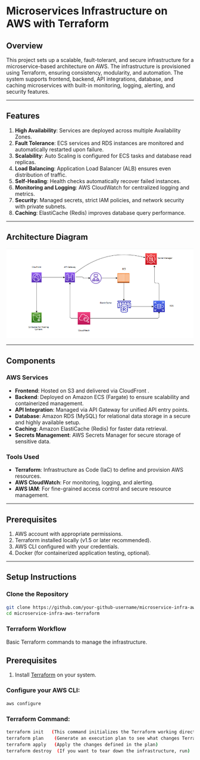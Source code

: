 # Microservices Infrastructure on AWS with Terraform

## Overview

This project sets up a scalable, fault-tolerant, and secure infrastructure for a microservice-based architecture on AWS. The infrastructure is provisioned using Terraform, ensuring consistency, modularity, and automation. The system supports frontend, backend, API integrations, database, and caching microservices with built-in monitoring, logging, alerting, and security features.

---

## Features

1. **High Availability**: Services are deployed across multiple Availability Zones.
2. **Fault Tolerance**: ECS services and RDS instances are monitored and automatically restarted upon failure.
3. **Scalability**: Auto Scaling is configured for ECS tasks and database read replicas.
4. **Load Balancing**: Application Load Balancer (ALB) ensures even distribution of traffic.
5. **Self-Healing**: Health checks automatically recover failed instances.
6. **Monitoring and Logging**: AWS CloudWatch for centralized logging and metrics.
7. **Security**: Managed secrets, strict IAM policies, and network security with private subnets.
8. **Caching**: ElastiCache (Redis) improves database query performance.

---

## Architecture Diagram

<img src="flarie.png" alt="Architecture Diagram" width="600">

---

## Components

### AWS Services

- **Frontend**: Hosted on S3 and delivered via CloudFront .
- **Backend**: Deployed on Amazon ECS (Fargate) to ensure scalability and containerized management.
- **API Integration**: Managed via API Gateway for unified API entry points.
- **Database**: Amazon RDS (MySQL) for relational data storage in a secure and highly available setup.
- **Caching**: Amazon ElastiCache (Redis) for faster data retrieval.
- **Secrets Management**: AWS Secrets Manager for secure storage of sensitive data.

### Tools Used

- **Terraform**: Infrastructure as Code (IaC) to define and provision AWS resources.
- **AWS CloudWatch**: For monitoring, logging, and alerting.
- **AWS IAM**: For fine-grained access control and secure resource management.

---

## Prerequisites

1. AWS account with appropriate permissions.
2. Terraform installed locally (v1.5 or later recommended).
3. AWS CLI configured with your credentials.
4. Docker (for containerized application testing, optional).

---

## Setup Instructions

### Clone the Repository

```bash
git clone https://github.com/your-github-username/microservice-infra-aws-terraform.git
cd microservice-infra-aws-terraform
```

### Terraform Workflow

Basic Terraform commands to manage the infrastructure.

## Prerequisites

1. Install [Terraform](https://www.terraform.io/downloads.html) on your system.

### Configure your AWS CLI:

```bash
aws configure

```

### Terraform Command:

```bash
terraform init   (This command initializes the Terraform working directory)
terraform plan    (Generate an execution plan to see what changes Terraform will make)
terraform apply   (Apply the changes defined in the plan)
terraform destroy  (If you want to tear down the infrastructure, run)

```
